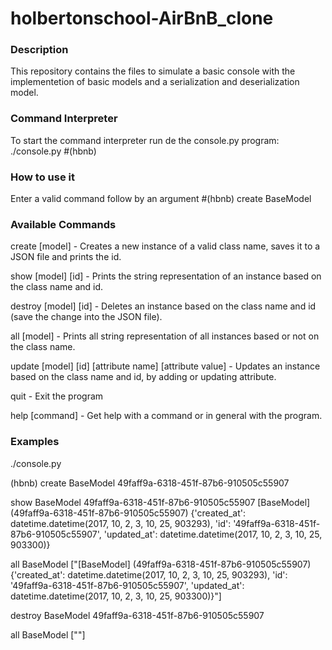 # holbertonschool-AirBnB_clone

### Description

This repository contains the files to simulate a basic console with the implementetion of basic models and a serialization and deserialization model.


### Command Interpreter
To start the command interpreter run de the console.py program: ./console.py
  #(hbnb) 

### How to use it
Enter a valid command follow by an argument
  #(hbnb) create BaseModel

### Available Commands
  create [model] - Creates a new instance of a valid class name, saves it to a JSON file and prints the id.
  
  show [model] [id] - Prints the string representation of an instance based on the class name and id.
  
  destroy [model] [id] - Deletes an instance based on the class name and id (save the change into the JSON file).
  
  all [model] - Prints all string representation of all instances based or not on the class name.
  
  update [model] [id] [attribute name] [attribute value] - Updates an instance based on the class name and id, by adding or updating attribute.
  
  quit - Exit the program
  
  help [command] - Get help with a command or in general with the program.
  
### Examples
  ./console.py
  
  (hbnb) create BaseModel
  49faff9a-6318-451f-87b6-910505c55907
  
  show BaseModel 49faff9a-6318-451f-87b6-910505c55907
  [BaseModel] (49faff9a-6318-451f-87b6-910505c55907) {'created_at': datetime.datetime(2017, 10, 2, 3, 10, 25, 903293), 'id': '49faff9a-6318-451f-87b6-910505c55907', 'updated_at': datetime.datetime(2017, 10, 2, 3, 10, 25, 903300)}
  
  all BaseModel
  ["[BaseModel] (49faff9a-6318-451f-87b6-910505c55907) {'created_at': datetime.datetime(2017, 10, 2, 3, 10, 25, 903293), 'id': '49faff9a-6318-451f-87b6-910505c55907', 'updated_at': datetime.datetime(2017, 10, 2, 3, 10, 25, 903300)}"]
  
  destroy BaseModel 49faff9a-6318-451f-87b6-910505c55907
  
  all BaseModel
  [""]
